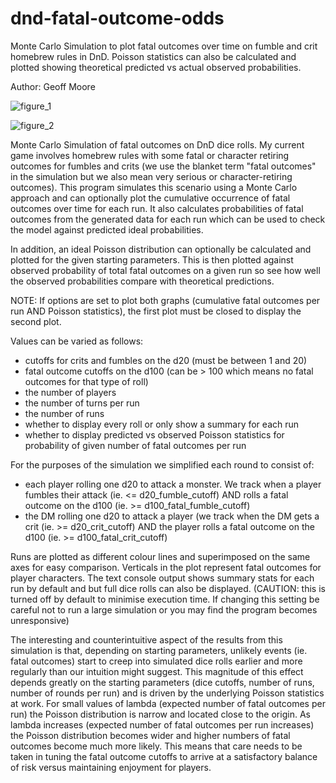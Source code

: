# dnd-fatal-outcome-odds

Monte Carlo Simulation to plot fatal outcomes over time on fumble and crit
homebrew rules in DnD. Poisson statistics can also be calculated and plotted
showing theoretical predicted vs actual observed probabilities.

Author: Geoff Moore

![figure_1](https://user-images.githubusercontent.com/37242207/37532779-e777ce0a-2937-11e8-98cc-6374b7e68ecd.png)

![figure_2](https://user-images.githubusercontent.com/37242207/37532786-eb11f234-2937-11e8-8734-e655b3215973.png)

Monte Carlo Simulation of fatal outcomes on DnD dice rolls. My current game
involves homebrew rules with some fatal or character retiring outcomes
for fumbles and crits (we use the blanket term "fatal outcomes" in the simulation
but we also mean very serious or character-retiring outcomes). This program
simulates this scenario using a Monte Carlo approach and can optionally plot the
cumulative occurrence of fatal outcomes over time for each run. It also calculates
probabilities of fatal outcomes from the generated data for each run which can be
used to check the model against predicted ideal probabilities.

In addition, an ideal Poisson distribution can optionally be calculated and plotted
for the given starting parameters. This is then plotted against observed probability
of total fatal outcomes on a given run so see how well the observed probabilities
compare with theoretical predictions.

NOTE: If options are set to plot both graphs (cumulative fatal outcomes per run AND
Poisson statistics), the first plot must be closed to display the second plot.


Values can be varied as follows:
- cutoffs for crits and fumbles on the d20 (must be between 1 and 20)
- fatal outcome cutoffs on the d100 (can be > 100 which means no fatal
    outcomes for that type of roll)
- the number of players
- the number of turns per run
- the number of runs
- whether to display every roll or only show a summary for each run
- whether to display predicted vs observed Poisson statistics for probability of given number of fatal outcomes per run

For the purposes of the simulation we simplified each round to
consist of:
- each player rolling one d20 to attack a monster. We
  track when a player fumbles their attack (ie. <= d20_fumble_cutoff)
  AND rolls a fatal outcome on the d100 (ie. >= d100_fatal_fumble_cutoff)
- the DM rolling one d20 to attack a player (we track when the DM gets a
  crit (ie. >= d20_crit_cutoff) AND the player rolls a fatal
  outcome on the d100 (ie. >= d100_fatal_crit_cutoff)

Runs are plotted as different colour lines and superimposed on the same
axes for easy comparison. Verticals in the plot represent fatal outcomes
for player characters. The text console output shows summary stats for each run
by default and but full dice rolls can also be displayed. (CAUTION: this is
turned off by default to minimise execution time. If changing this setting
be careful not to run a large simulation or you may find the program
becomes unresponsive)

The interesting and counterintuitive aspect of the results from this simulation
is that, depending on starting parameters, unlikely events (ie. fatal outcomes) start
to creep into simulated dice rolls earlier and more regularly than our intuition might
suggest. This magnitude of this effect depends greatly on the starting parameters
(dice cutoffs, number of runs, number of rounds per run) and is driven by the underlying Poisson
statistics at work. For small values of lambda (expected number of fatal outcomes per
run) the Poisson distribution is narrow and located close to the origin. As lambda
increases (expected number of fatal outcomes per run increases) the Poisson distribution
becomes wider and higher numbers of fatal outcomes become much more likely. This means
that care needs to be taken in tuning the fatal outcome cutoffs to arrive at a satisfactory
balance of risk versus maintaining enjoyment for players.
